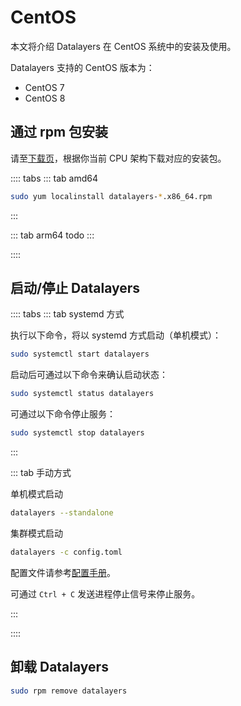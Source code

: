 # CentOS

本文将介绍 Datalayers 在 CentOS 系统中的安装及使用。

Datalayers 支持的 CentOS 版本为：
- CentOS 7
- CentOS 8

## 通过 rpm 包安装

请至<a href="https://github.com/datalayers-io/datalayers/releases" target="_blank">下载页</a>，根据你当前 CPU 架构下载对应的安装包。

:::: tabs
::: tab amd64

``` bash
sudo yum localinstall datalayers-*.x86_64.rpm
```

:::

::: tab arm64
todo
:::

::::

## 启动/停止 Datalayers


:::: tabs
::: tab systemd 方式

执行以下命令，将以 systemd 方式启动（单机模式）：
``` bash
sudo systemctl start datalayers
```

启动后可通过以下命令来确认启动状态：
``` bash
sudo systemctl status datalayers
```

可通过以下命令停止服务：
``` bash
sudo systemctl stop datalayers
```
:::

::: tab 手动方式

单机模式启动
```bash
datalayers --standalone
```

集群模式启动
``` bash
datalayers -c config.toml
```
配置文件请参考[配置手册](../admin/datalayers-configuration.md)。

可通过 `Ctrl + C` 发送进程停止信号来停止服务。

:::

::::



## 卸载 Datalayers

``` bash
sudo rpm remove datalayers
```